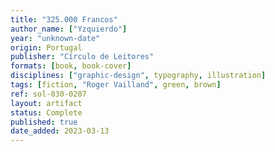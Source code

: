 ```yaml
---
title: "325.000 Francos"
author_name: ["Yzquierdo"]
year: "unknown-date"
origin: Portugal
publisher: "Círculo de Leitores"
formats: [book, book-cover]
disciplines: ["graphic-design", typography, illustration]
tags: [fiction, "Roger Vailland", green, brown]
ref: sol-030-0207
layout: artifact
status: Complete
published: true
date_added: 2023-03-13
---
```

